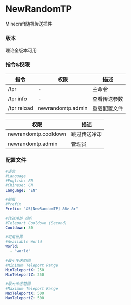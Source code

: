 # NewRandomTP
Minecraft随机传送插件

### 版本
理论全版本可用

### 指令&权限
| 指令        | 权限              | 描述        |
| ----------- | ----------------- | ---------- |
| /tpr        | -                 | 主命令      |
| /tpr info   | -                 | 查看传送参数 |
| /tpr reload | newrandomtp.admin | 重载配置文件 |

| 权限                 | 描述       |
| -------------------- | ---------- |
| newrandomtp.cooldown | 跳过传送冷却 |
| newrandomtp.admin    | 管理员      |

### 配置文件
```yml
#语言
#Language
#English: EN
#Chinese: CN
Language: "EN"

#前缀
#Prefix
Prefix: "&5[NewRandomTP] &6> &r"

#传送冷却（秒）
#Teleport Cooldown (Second)
Cooldown: 30

#可用世界
#Available World
World:
  - "world"

#最小传送范围
#Minimum Teleport Range
MinTeleportX: 250
MinTeleportZ: 250

#最大传送范围
#Maximum Teleport Range
MaxTeleportX: 500
MaxTeleportZ: 500
```
